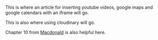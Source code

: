 This is where an article for inserting youtube videos, google maps and google calendars with an iframe will go.

This is also where using cloudinary will go.

Chapter 10 from [Macdonald](http://shop.oreilly.com/product/0636920021391.do) is also helpful here.
